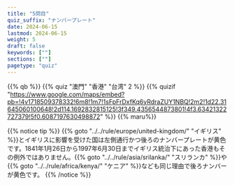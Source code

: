 ```yaml
---
title: "5問目"
quiz_suffix: "ナンバープレート"
date: 2024-06-15
lastmod: 2024-06-15
weight: 5
draft: false
keywords: [""]
sections: [""]
pagetype: "quiz"
---
```


{{% qb %}}
{{% quiz "澳門" "香港" "台湾" 2 %}}
{{% quizif "https://www.google.com/maps/embed?pb=!4v1718509378332!6m8!1m7!1sFpFrDxfKq6yRdraZUY1NBQ!2m2!1d22.31645060100648!2d114.1692832815125!3f349.4356544873801!4f3.63421322727379!5f0.6087197630498872" %}}
{{% maru%}}

<div class="googlemap-if ansarea transparent-area">
{{% notice tip %}}
{{% goto "../../rule/europe/united-kingdom/" "イギリス" %}}とイギリスに影響を受けた国は左側通行かつ後ろのナンバープレートが黄色です。1841年1月26日から1997年6月30日までイギリス統治下にあった香港もその例外ではありません。{{% goto "../../rule/asia/srilanka/" "スリランカ" %}}や{{% goto "../../rule/africa/kenya/" "ケニア" %}}なども同じ理由で後ろナンバーが黄色です。
{{% /notice %}}

</div>